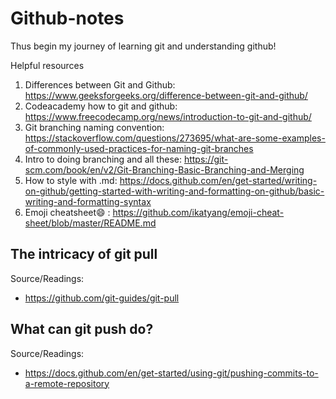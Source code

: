 # Github-notes

Thus begin my journey of learning git and understanding github! 

Helpful resources
1. Differences between Git and Github: https://www.geeksforgeeks.org/difference-between-git-and-github/
2. Codeacademy how to git and github: https://www.freecodecamp.org/news/introduction-to-git-and-github/ 
3. Git branching naming convention: https://stackoverflow.com/questions/273695/what-are-some-examples-of-commonly-used-practices-for-naming-git-branches
4. Intro to doing branching and all these: https://git-scm.com/book/en/v2/Git-Branching-Basic-Branching-and-Merging
5. How to style with .md: https://docs.github.com/en/get-started/writing-on-github/getting-started-with-writing-and-formatting-on-github/basic-writing-and-formatting-syntax
6. Emoji cheatsheet:smile: : https://github.com/ikatyang/emoji-cheat-sheet/blob/master/README.md


## The intricacy of git pull

Source/Readings: 
- https://github.com/git-guides/git-pull

## What can git push do?

Source/Readings:
- https://docs.github.com/en/get-started/using-git/pushing-commits-to-a-remote-repository
